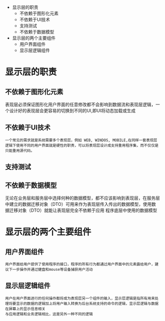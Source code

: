  * 显示层的职责
   * 不依赖于图形化元素
   * 不依赖于UI技术
   * 支持测试
   * 不依赖于数据模型
 * 显示层的两个主要组件
     * 用户界面组件
     * 显示层逻辑组件


# 显示层的职责

## 不依赖于图形化元素

   表现层必须保证图形化用户界面的任意修改都不会影响到数据流和表现层逻辑，一个设计好的表现层会更容易的切换到不同的UI,即UI将动态加载或生成

## 不依赖于UI技术
   
    一个常见的需求就是系统需要多个表现层，例如 WEB, WINDOS, MOBILE,在同样一套表现层逻辑下使用不同的用户界面就是硬性的职责，可以将表现层设计成支持重用程序集，而不仅仅是只能重用源代码。

## 支持测试

## 不依赖于数据模型

   无论在业务层和服务层中选择何种的数据模型，都不应该影响到表现层，在服务层中建立的数据迁移对象（DTO）可用来作为表现层传入传出的数据模型，使用数据迁移对象（DTO）就能让表现层完全不依赖于应用
   程序底层中使用的数据模型

# 显示层的两个主要组件

## 用户界面组件

    用户界面给用户提供了使用程序的接口，程序的所有行为都通过用户界面中的元素露给用户，建议下一步操作并通过健盘和mouse等设备捕获用户活动

## 显示层逻辑组件

    用户在用户界面进行的任何操作都将成为表现层另一个组件的输入，显示层逻辑是指所有用来处理将要显示的数据的逻辑加上将用户输入转换为后台系统支持的命令的逻辑，显示层逻辑与数据在屏幕上的显示信息相关
    与应用逻辑和业务逻辑相比，这是另外一种不同的逻辑
